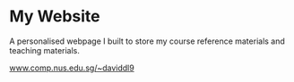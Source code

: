 # My Website

A personalised webpage I built to store my course reference materials and teaching materials. 

www.comp.nus.edu.sg/~daviddl9

